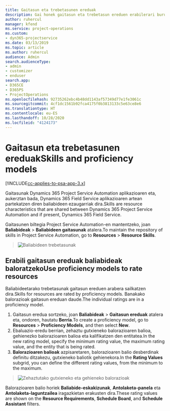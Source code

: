 ```yaml
---
title: Gaitasun eta trebetasunen ereduak
description: Gai honek gaitasun eta trebetasun ereduen erabilerari buruzko informazioa ematen du.
author: ruhercul
manager: kfend
ms.service: project-operations
ms.custom:
- dyn365-projectservice
ms.date: 03/13/2019
ms.topic: article
ms.author: ruhercul
audience: Admin
search.audienceType:
- admin
- customizer
- enduser
search.app:
- D365CE
- D365PS
- ProjectOperations
ms.openlocfilehash: 92735262ebc4b48dd1143af57349d77e1fe3061c
ms.sourcegitcommit: 4cf1dc1561b92fca4175f0b3813133c5e63ce8e6
ms.translationtype: HT
ms.contentlocale: eu-ES
ms.lasthandoff: 10/28/2020
ms.locfileid: "4124173"
---
```

# <a name="skills-and-proficiency-models"></a><span data-ttu-id="91ec4-103">Gaitasun eta trebetasunen ereduak</span><span class="sxs-lookup"><span data-stu-id="91ec4-103">Skills and proficiency models</span></span>

[!INCLUDE[cc-applies-to-psa-app-3.x](../includes/cc-applies-to-psa-app-3x.md)]

<span data-ttu-id="91ec4-104">Gaitasunak Dynamics 365 Project Service Automation aplikazioaren eta, aukerztan bada, Dynamics 365 Field Service aplikazioaren artean partekatzen diren baliabideen ezaugarriak dira.</span><span class="sxs-lookup"><span data-stu-id="91ec4-104">Skills are resource characteristics that are shared between Dynamics 365 Project Service Automation and if present, Dynamics 365 Field Service.</span></span> 

<span data-ttu-id="91ec4-105">Gaitasunen biltegia Project Service Automation-en mantentzeko, joan **Baliabideak** \> **Baliabideen gaitasunak** atalera.</span><span class="sxs-lookup"><span data-stu-id="91ec4-105">To maintain the repository of skills in Project Service Automation, go to **Resources** \> **Resource Skills**.</span></span> 

> ![Baliabideen trebetasunak](media/Resource-Management-image84.png)

## <a name="use-proficiency-models-to-rate-resources"></a><span data-ttu-id="91ec4-107">Erabili gaitasun ereduak baliabideak baloratzeko</span><span class="sxs-lookup"><span data-stu-id="91ec4-107">Use proficiency models to rate resources</span></span>

<span data-ttu-id="91ec4-108">Baliabideetarako trebetasunak gaitasun ereduen arabera sailkatzen dira.</span><span class="sxs-lookup"><span data-stu-id="91ec4-108">Skills for resources are rated by proficiency models.</span></span> <span data-ttu-id="91ec4-109">Banakako balorazioak gaitasun ereduan daude.</span><span class="sxs-lookup"><span data-stu-id="91ec4-109">The individual ratings are in a proficiency model.</span></span> 

1. <span data-ttu-id="91ec4-110">Gaitasun eredua sortzeko, joan **Baliabideak** \> **Gaitasun ereduak** atalera eta, ondoren, hautatu **Berria**.</span><span class="sxs-lookup"><span data-stu-id="91ec4-110">To create a proficiency model, go to **Resources** \> **Proficiency Models**, and then select **New**.</span></span>
2. <span data-ttu-id="91ec4-111">Ebaluazio-eredu berrian, zehaztu gutxieneko balorazioaren balioa, gehienezko balorazioaren balioa eta kalifikatzen den entitatea.</span><span class="sxs-lookup"><span data-stu-id="91ec4-111">In the new rating model, specify the minimum rating value, the maximum rating value, and the entity that is being rated.</span></span>
3. <span data-ttu-id="91ec4-112">**Balorazioaren balioak** azpisaretaren, balorazioaren balio desberdinak definitu ditzakezu, gutxieneko baliotik gehienekora.</span><span class="sxs-lookup"><span data-stu-id="91ec4-112">In the **Rating Values** subgrid, you can define the different rating values, from the minimum to the maximum.</span></span>

> ![Zehaztutako gutxieneko eta gehieneko balorazioak](media/Resource-Management-image85.png)

<span data-ttu-id="91ec4-114">Balorazioaren balio horiek **Baliabide-eskakizunak**, **Antolaketa-panela** eta **Antolaketa-laguntzailea** iragazkietan erakusten dira.</span><span class="sxs-lookup"><span data-stu-id="91ec4-114">These rating values are shown on the **Resource Requirements**, **Schedule Board**, and **Schedule Assistant** filters.</span></span>
